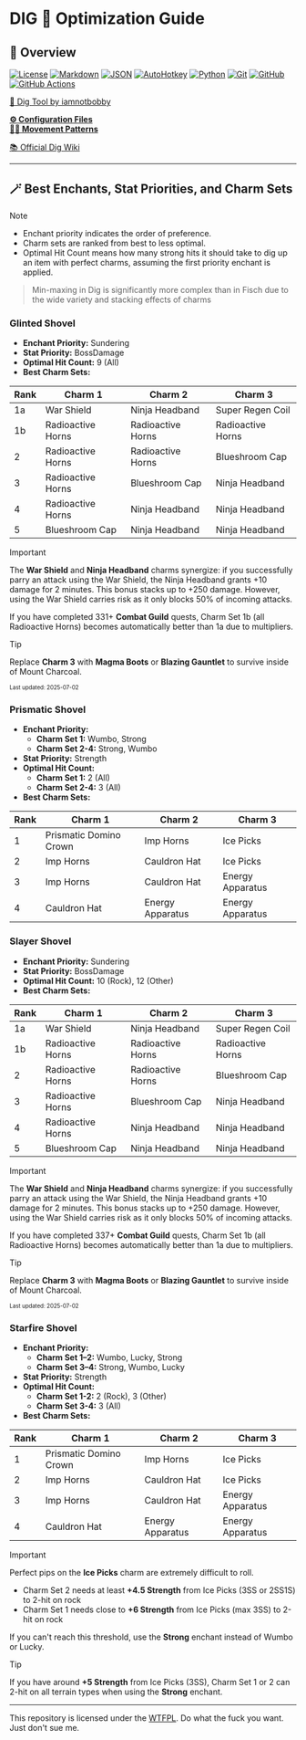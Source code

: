 # DIG 💛 Optimization Guide

## 🔗 Overview

[![License][shield-license]][link-license]
[![Markdown][shield-md]][link-md]
[![JSON][shield-json]][link-json]
[![AutoHotkey][shield-autohotkey]][link-autohotkey]
[![Python][shield-python]][link-python]
[![Git][shield-git]][link-git]
[![GitHub][shield-github]][link-github]
[![GitHub Actions][shield-ghactions]][link-ghactions]

[🥄 Dig Tool by iamnotbobby](https://github.com/iamnotbobby/dig-tool)  

[**⚙️ Configuration Files**](KC-Config-Suite/)  
[**🚶‍➡️ Movement Patterns**](KC-Config-Suite/Pattern_Suite/)

[📚 Official Dig Wiki](https://digtionary.org/wiki/Main_Page)

---

## 🪄 Best Enchants, Stat Priorities, and Charm Sets

> [!NOTE]
> - Enchant priority indicates the order of preference.
> - Charm sets are ranked from best to less optimal.
> - Optimal Hit Count means how many strong hits it should take to dig up an item with perfect charms, assuming the first priority enchant is applied.
> > Min-maxing in Dig is significantly more complex than in Fisch due to the wide variety and stacking effects of charms

### Glinted Shovel
- **Enchant Priority:** Sundering
- **Stat Priority:** BossDamage
- **Optimal Hit Count:** 9 (All)
- **Best Charm Sets:**

| Rank | Charm 1                | Charm 2                | Charm 3                |
|------|------------------------|------------------------|------------------------|
| 1a   | War Shield             | Ninja Headband         | Super Regen Coil       |
| 1b   | Radioactive Horns      | Radioactive Horns      | Radioactive Horns      |
| 2    | Radioactive Horns      | Radioactive Horns      | Blueshroom Cap         |
| 3    | Radioactive Horns      | Blueshroom Cap         | Ninja Headband         |
| 4    | Radioactive Horns      | Ninja Headband         | Ninja Headband         |
| 5    | Blueshroom Cap         | Ninja Headband         | Ninja Headband         |

> [!IMPORTANT]
> The **War Shield** and **Ninja Headband** charms synergize: if you successfully parry an attack using the War Shield,
> the Ninja Headband grants +10 damage for 2 minutes. This bonus stacks up to +250 damage. However, using the War Shield carries risk as it only blocks 50% of incoming attacks.
> 
> If you have completed 331+ **Combat Guild** quests, Charm Set 1b (all Radioactive Horns) becomes automatically better than 1a due to multipliers.

> [!TIP]
> Replace **Charm 3** with **Magma Boots** or **Blazing Gauntlet** to survive inside of Mount Charcoal.

<sub><sup>Last updated: 2025-07-02</sup></sub>
### Prismatic Shovel
- **Enchant Priority:**
  - **Charm Set 1:** Wumbo, Strong
  - **Charm Set 2-4:** Strong, Wumbo
- **Stat Priority:** Strength
- **Optimal Hit Count:**
  - **Charm Set 1:** 2 (All)
  - **Charm Set 2-4:** 3 (All)
- **Best Charm Sets:**

| Rank | Charm 1                | Charm 2                | Charm 3                |
|------|------------------------|------------------------|------------------------|
| 1    | Prismatic Domino Crown | Imp Horns              | Ice Picks              |
| 2    | Imp Horns              | Cauldron Hat           | Ice Picks              |
| 3    | Imp Horns              | Cauldron Hat           | Energy Apparatus       |
| 4    | Cauldron Hat           | Energy Apparatus       | Energy Apparatus       |

### Slayer Shovel
- **Enchant Priority:** Sundering
- **Stat Priority:** BossDamage
- **Optimal Hit Count:** 10 (Rock), 12 (Other)
- **Best Charm Sets:**

| Rank | Charm 1                | Charm 2                | Charm 3                |
|------|------------------------|------------------------|------------------------|
| 1a   | War Shield             | Ninja Headband         | Super Regen Coil       |
| 1b   | Radioactive Horns      | Radioactive Horns      | Radioactive Horns      |
| 2    | Radioactive Horns      | Radioactive Horns      | Blueshroom Cap         |
| 3    | Radioactive Horns      | Blueshroom Cap         | Ninja Headband         |
| 4    | Radioactive Horns      | Ninja Headband         | Ninja Headband         |
| 5    | Blueshroom Cap         | Ninja Headband         | Ninja Headband         |

> [!IMPORTANT]
> The **War Shield** and **Ninja Headband** charms synergize: if you successfully parry an attack using the War Shield,
> the Ninja Headband grants +10 damage for 2 minutes. This bonus stacks up to +250 damage. However, using the War Shield carries risk as it only blocks 50% of incoming attacks.
> 
> If you have completed 337+ **Combat Guild** quests, Charm Set 1b (all Radioactive Horns) becomes automatically better than 1a due to multipliers.

> [!TIP]
> Replace **Charm 3** with **Magma Boots** or **Blazing Gauntlet** to survive inside of Mount Charcoal.

<sub><sup>Last updated: 2025-07-02</sup></sub>
### Starfire Shovel
- **Enchant Priority:**
  - **Charm Set 1–2:** Wumbo, Lucky, Strong
  - **Charm Set 3–4:** Strong, Wumbo, Lucky
- **Stat Priority:** Strength
- **Optimal Hit Count:**
  - **Charm Set 1-2:** 2 (Rock), 3 (Other)
  - **Charm Set 3-4:** 3 (All)
- **Best Charm Sets:**

| Rank | Charm 1                | Charm 2                | Charm 3                |
|------|------------------------|------------------------|------------------------|
| 1    | Prismatic Domino Crown | Imp Horns              | Ice Picks              |
| 2    | Imp Horns              | Cauldron Hat           | Ice Picks              |
| 3    | Imp Horns              | Cauldron Hat           | Energy Apparatus       |
| 4    | Cauldron Hat           | Energy Apparatus       | Energy Apparatus       |

> [!IMPORTANT]
> Perfect pips on the **Ice Picks** charm are extremely difficult to roll.
> - Charm Set 2 needs at least **+4.5 Strength** from Ice Picks (3SS or 2SS1S) to 2-hit on rock
> - Charm Set 1 needs close to **+6 Strength** from Ice Picks (max 3SS) to 2-hit on rock
>
> If you can't reach this threshold, use the **Strong** enchant instead of Wumbo or Lucky.

> [!TIP]
> If you have around **+5 Strength** from Ice Picks (3SS), Charm Set 1 or 2 can 2-hit on all terrain types when using the **Strong** enchant.

<!-- OPTIMIZATION FOOTER -->

---

This repository is licensed under the [WTFPL](LICENSE). Do what the fuck you want. Just don't sue me.

<!-- Badge Variables -->
[shield-license]: https://img.shields.io/github/license/AlinaWan/kc-dig-tool-configs
[link-license]: LICENSE

[shield-md]: https://img.shields.io/badge/Markdown-%23000000.svg?logo=markdown&logoColor=white
[link-md]: https://www.markdownguide.org/basic-syntax/

[shield-json]: https://img.shields.io/badge/JSON-000?logo=json&logoColor=fff
[link-json]: https://www.json.org/json-en.html

[shield-autohotkey]: https://img.shields.io/badge/AutoHotkey-green?logo=autohotkey&logoColor=white
[link-autohotkey]: https://www.autohotkey.com/

[shield-python]: https://img.shields.io/badge/Python-3776AB?logo=python&logoColor=fff
[link-python]: https://www.python.org/

[shield-git]: https://img.shields.io/badge/Git-F05032?logo=git&logoColor=fff
[link-git]: https://git-scm.com/

[shield-github]: https://img.shields.io/badge/GitHub-%23121011.svg?logo=github&logoColor=white
[link-github]: https://github.com/

[shield-ghactions]: https://img.shields.io/badge/GitHub_Actions-2088FF?logo=github-actions&logoColor=white
[link-ghactions]: https://docs.github.com/en/actions
